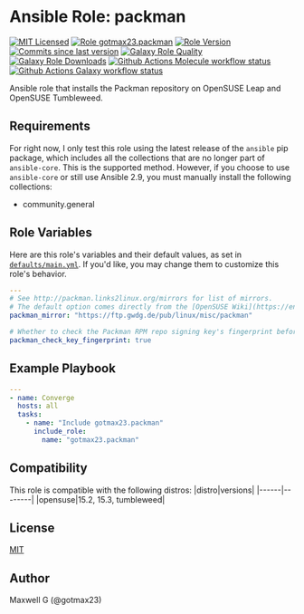 # Ansible Role: packman
[![MIT Licensed][badge-license]][link-license]
[![Role gotmax23.packman][badge-role]][link-galaxy]
[![Role Version][badge-version]][link-version]
[![Commits since last version][badge-commits-since]][link-commits-since]
[![Galaxy Role Quality][badge-quality]][link-galaxy]
[![Galaxy Role Downloads][badge-downloads]][link-galaxy]
[![Github Actions Molecule workflow status][badge-molecule-workflow]][link-molecule-workflow]
[![Github Actions Galaxy workflow status][badge-galaxy-workflow]][link-galaxy-workflow]

Ansible role that installs the Packman repository on OpenSUSE Leap and OpenSUSE Tumbleweed.

## Requirements

For right now, I only test this role using the latest release of the `ansible` pip package, which includes all the collections that are no longer part of `ansible-core`. This is the supported method. However, if you choose to use `ansible-core` or still use Ansible 2.9, you must manually install the following collections:
- community.general

## Role Variables

Here are this role's variables and their default values, as set in [`defaults/main.yml`][link-defaults]. If you'd like, you may change them to customize this role's behavior.

``` yaml
---
# See http://packman.links2linux.org/mirrors for list of mirrors.
# The default option comes directly from the [OpenSUSE Wiki](https://en.opensuse.org/Additional_package_repositories).
packman_mirror: "https://ftp.gwdg.de/pub/linux/misc/packman"

# Whether to check the Packman RPM repo signing key's fingerprint before importing it.
packman_check_key_fingerprint: true

```

## Example Playbook
``` yaml
---
- name: Converge
  hosts: all
  tasks:
    - name: "Include gotmax23.packman"
      include_role:
        name: "gotmax23.packman"

```

## Compatibility
This role is compatible with the following distros:
|distro|versions|
|------|--------|
|opensuse|15.2, 15.3, tumbleweed|

## License
[MIT][link-license]

## Author
Maxwell G (@gotmax23)

[badge-license]: https://img.shields.io/github/license/gotmax23/ansible-role-packman.svg
[link-license]: https://github.com/gotmax23/ansible-role-packman/blob/main/LICENSE
[badge-role]: https://img.shields.io/ansible/role/55918.svg
[link-galaxy]: https://galaxy.ansible.com/gotmax23/packman
[badge-version]: https://img.shields.io/github/release/gotmax23/ansible-role-packman.svg
[link-version]: https://github.com/gotmax23/ansible-role-packman/releases
[badge-commits-since]: https://img.shields.io/github/commits-since/gotmax23/ansible-role-packman/latest.svg
[link-commits-since]: https://github.com/gotmax23/ansible-role-packman/commits/main
[badge-quality]: https://img.shields.io/ansible/quality/55918.svg
[badge-downloads]: https://img.shields.io/ansible/role/d/55918.svg
[badge-molecule-workflow]: https://github.com/gotmax23/ansible-role-packman/actions/workflows/molecule.yml/badge.svg?branch=main
[link-molecule-workflow]: https://github.com/gotmax23/ansible-role-packman/actions/workflows/molecule.yml
[badge-galaxy-workflow]: https://github.com/gotmax23/ansible-role-packman/actions/workflows/galaxy.yml/badge.svg
[link-galaxy-workflow]: https://github.com/gotmax23/ansible-role-packman/actions/workflows/galaxy.yml
[link-defaults]: https://github.com/gotmax23/ansible-role-packman/blob/main/defaults/main.yml
